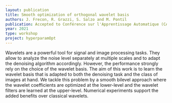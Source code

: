 ```yaml
---
layout: publication
title: Smooth optimization of orthogonal wavelet basis
authors: J. Frecon, R. Grazzi, S. Salzo and M. Pontil
publication: Accepted to Conférence sur l'Apprentissage Automatique (CAp)
year: 2021
type: workshop
project: hyperparamOpt
---
```


Wavelets are a powerful tool for signal and image processing tasks. They allow to analyze the noise level separately at multiple scales and to adapt the denoising algorithm accordingly. However, the performance strongly rely on the choice of the wavelet basis. The aim of this work is to learn the wavelet basis that is adapted to both the denoising task and the class of images at hand. We tackle this problem by a smooth bilevel approach where the wavelet coefficients are optimized at the lower-level and the wavelet filters are learned at the upper-level. Numerical experiments support the added benefits over classical wavelets.
